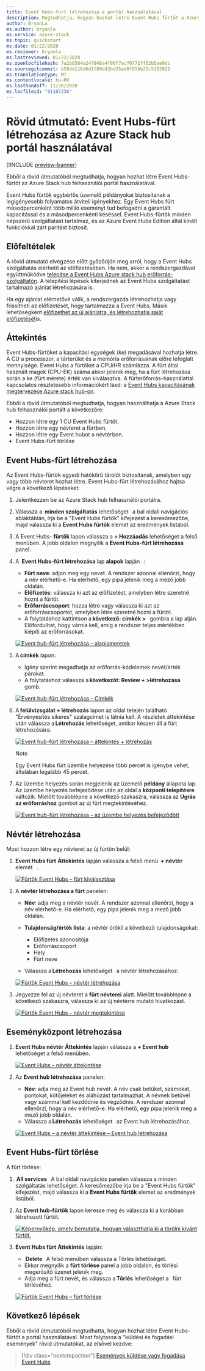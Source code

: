 ```yaml
---
title: Event Hubs-fürt létrehozása a portál használatával
description: Megtudhatja, hogyan hozhat létre Event Hubs fürtöt a Azure Stack hub felhasználói portál használatával.
author: BryanLa
ms.author: bryanla
ms.service: azure-stack
ms.topic: quickstart
ms.date: 01/22/2020
ms.reviewer: bryanla
ms.lastreviewed: 01/22/2020
ms.openlocfilehash: 7a2b8504a247048a4f90f7ec70772ff52b5ae9dc
ms.sourcegitcommit: b50dd116d6d1f89d42bd35ad0f85bb25c5192921
ms.translationtype: MT
ms.contentlocale: hu-HU
ms.lasthandoff: 11/26/2020
ms.locfileid: "91107236"
---
```

# <a name="quickstart-create-an-event-hubs-cluster-using-the-azure-stack-hub-portal"></a>Rövid útmutató: Event Hubs-fürt létrehozása az Azure Stack hub portál használatával

[!INCLUDE [preview-banner](../includes/event-hubs-preview.md)]

Ebből a rövid útmutatóból megtudhatja, hogyan hozhat létre Event Hubs-fürtöt az Azure Stack hub felhasználói portál használatával. 

Event Hubs fürtök egybérlős üzemelő példányokat biztosítanak a legigényesebb folyamatos átviteli igényekhez. Egy Event Hubs fürt másodpercenként több millió eseményt tud befogadni a garantált kapacitással és a másodpercenkénti késéssel. Event Hubs-fürtök minden népszerű szolgáltatást tartalmaz, és az Azure Event Hubs Edition által kínált funkciókkal zárt paritást biztosít.

## <a name="prerequisites"></a>Előfeltételek

A rövid útmutató elvégzése előtt győződjön meg arról, hogy a Event Hubs szolgáltatás elérhető az előfizetésében. Ha nem, akkor a rendszergazdával együttműködve [telepítse a Event Hubs Azure stack hub erőforrás-szolgáltatón](../operator/event-hubs-rp-overview.md). A telepítési lépések kiterjednek az Event Hubs szolgáltatást tartalmazó ajánlat létrehozására is. 

Ha egy ajánlat elérhetővé válik, a rendszergazda létrehozhatja vagy frissítheti az előfizetését, hogy tartalmazza a Event Hubs. Másik lehetőségként [előfizethet az új ajánlatra, és létrehozhatja saját előfizetését](azure-stack-subscribe-services.md)is.

## <a name="overview"></a>Áttekintés

Event Hubs-fürtöket a kapacitási egységek (ke) megadásával hozhatja létre. A CU a processzor, a tárterület és a memória erőforrásainak előre lefoglalt mennyisége. Event Hubs a fürtöket a CPU/HR számlázza. A fürt által használt magok (CPU-EK) száma akkor jelenik meg, ha a fürt létrehozása során a ke (fürt mérete) érték van kiválasztva. A fürterőforrás-használattal kapcsolatos részletesebb információkért lásd: a [Event Hubs kapacitásának megtervezése Azure stack hub-on](../operator/event-hubs-rp-capacity-planning.md). 

Ebből a rövid útmutatóból megtudhatja, hogyan használhatja a Azure Stack hub felhasználói portált a következőre:
- Hozzon létre egy 1 CU Event Hubs fürtöt.
- Hozzon létre egy névteret a fürtben.
- Hozzon létre egy Event hubot a névtérben.
- Event Hubs-fürt törlése

## <a name="create-an-event-hubs-cluster"></a>Event Hubs-fürt létrehozása

Az Event Hubs-fürtök egyedi hatókörű tárolót biztosítanak, amelyben egy vagy több névteret hozhat létre. Event Hubs-fürt létrehozásához hajtsa végre a következő lépéseket: 

1. Jelentkezzen be az Azure Stack hub felhasználói portálra.
2. Válassza a  **minden szolgáltatás** lehetőséget   a bal oldali navigációs ablaktáblán, írja be a "Event Hubs fürtök" kifejezést a keresőmezőbe, majd válassza ki a **Event Hubs fürtök** elemet az eredmények listából.
3. A Event Hubs- **fürtök** lapon válassza a **+ Hozzáadás** lehetőséget a felső menüben. A jobb oldalon megnyílik a **Event Hubs-fürt létrehozása** panel.
4. A  **Event Hubs-fürt létrehozása** lap **alapok** lapján   :  
   - **Fürt neve**: adjon meg egy nevet. A rendszer azonnal ellenőrzi, hogy a név elérhető-e. Ha elérhető, egy pipa jelenik meg a mező jobb oldalán. 
   - **Előfizetés**: válassza ki azt az előfizetést, amelyben létre szeretné hozni a fürtöt. 
   - **Erőforráscsoport**: hozza létre vagy válassza ki azt az erőforráscsoportot, amelyben létre szeretné hozni a fürtöt. 
   - A folytatáshoz kattintson a **következő: címkék >**   gombra a lap alján. Előfordulhat, hogy várnia kell, amíg a rendszer teljes mértékben kiépíti az erőforrásokat. 

   [![Event hub-fürt létrehozása – alapismeretek](media/event-hubs-quickstart-cluster-portal/1-create-cluster-basics.png)](media/event-hubs-quickstart-cluster-portal/1-create-cluster-basics.png#lightbox)

5. A **címkék** lapon: 
   - Igény szerint megadhatja az erőforrás-kódelemek nevét/érték párokat.  
   - A folytatáshoz válassza a **következőt: Review + >létrehozása**   gomb. 

   [![Event hub-fürt létrehozása – Címkék](media/event-hubs-quickstart-cluster-portal/1-create-cluster-tags.png)](media/event-hubs-quickstart-cluster-portal/1-create-cluster-tags.png#lightbox)

6. A **felülvizsgálat + létrehozás** lapon az oldal tetején található "Érvényesítés sikeres" szalagcímet is látnia kell. A részletek áttekintése után válassza a **Létrehozás** lehetőséget, amikor készen áll a fürt létrehozására. 

   [![Event hub-fürt létrehozása – áttekintés + létrehozás](media/event-hubs-quickstart-cluster-portal/1-create-cluster-review.png)](media/event-hubs-quickstart-cluster-portal/1-create-cluster-review.png#lightbox)

   >[!NOTE]
   > Egy Event Hubs fürt üzembe helyezése több percet is igénybe vehet, általában legalább 45 percet.

7. Az üzembe helyezés során megjelenik az üzemelő **példány** állapota lap. Az üzembe helyezés befejeződése után az oldal a **központi telepítésre** változik. Mielőtt továbblépne a következő szakaszra, válassza az **Ugrás az erőforráshoz** gombot az új fürt megtekintéséhez.

   [![Event hub-fürt létrehozása – az üzembe helyezés befejeződött](media/event-hubs-quickstart-cluster-portal/1-deployment-complete.png)](media/event-hubs-quickstart-cluster-portal/1-deployment-complete.png#lightbox)


## <a name="create-a-namespace"></a>Névtér létrehozása

Most hozzon létre egy névteret az új fürtön belül:

1. **Event Hubs fürt** **Áttekintés** lapján válassza a felső menü  **+ névtér** elemét   . 

   [![Fürtök Event Hubs – fürt kiválasztása](media/event-hubs-quickstart-cluster-portal/2-view-cluster.png)](media/event-hubs-quickstart-cluster-portal/2-view-cluster.png#lightbox)

2. A **névtér létrehozása a fürt** panelen:

   - **Név**: adja meg a névtér nevét. A rendszer azonnal ellenőrzi, hogy a név elérhető-e. Ha elérhető, egy pipa jelenik meg a mező jobb oldalán. 
   - **Tulajdonság/érték lista**: a névtér örökli a következő tulajdonságokat: 
     - Előfizetés azonosítója 
     - Erőforráscsoport 
     - Hely 
     - Fürt neve 

   - Válassza a **Létrehozás** lehetőséget   a névtér létrehozásához:

   [![Fürtök Event Hubs – névtér létrehozása](media/event-hubs-quickstart-cluster-portal/2-view-cluster-create-namespace.png)](media/event-hubs-quickstart-cluster-portal/2-view-cluster-create-namespace.png#lightbox)

3. Jegyezze fel az új névteret a **fürt névterei** alatt. Mielőtt továbblépne a következő szakaszra, válassza ki az új névtérre mutató hivatkozást. 

   [![Fürtök Event Hubs – névtér megtekintése](media/event-hubs-quickstart-cluster-portal/2-view-cluster-with-namespace.png)](media/event-hubs-quickstart-cluster-portal/2-view-cluster-with-namespace.png#lightbox)

## <a name="create-an-event-hub"></a>Eseményközpont létrehozása

1. **Event Hubs névtér** **Áttekintés** lapján válassza a **+ Event hub** lehetőséget a felső menüben.  

   [![Event Hubs – névtér áttekintése](media/event-hubs-quickstart-cluster-portal/3-event-hubs-namespace-overview.png)](media/event-hubs-quickstart-cluster-portal/3-event-hubs-namespace-overview.png#lightbox)

2. Az **Event hub létrehozása** panelen:
   - **Név**: adja meg az Event hub nevét. A név csak betűket, számokat, pontokat, kötőjeleket és aláhúzást tartalmazhat. A névnek betűvel vagy számmal kell kezdődnie és végződnie. A rendszer azonnal ellenőrzi, hogy a név elérhető-e. Ha elérhető, egy pipa jelenik meg a mező jobb oldalán.
   - Válassza a **Létrehozás** lehetőséget   az Event hub létrehozásához.

   [![Event Hubs – a névtér áttekintése – Event hub létrehozása](media/event-hubs-quickstart-cluster-portal/3-event-hubs-namespace-overview-create-event-hub.png)](media/event-hubs-quickstart-cluster-portal/3-event-hubs-namespace-overview-create-event-hub.png#lightbox)

## <a name="delete-an-event-hubs-cluster"></a>Event Hubs-fürt törlése

A fürt törlése:

1.  **All services**   A bal oldali navigációs panelen válassza a minden szolgáltatás lehetőséget. A keresőmezőbe írja be a "Event Hubs fürtök" kifejezést, majd válassza ki a **Event Hubs fürtök** elemet az eredmények listából.
2. Az **Event hub-fürtök** lapon keresse meg és válassza ki a korábban létrehozott fürtöt.

   [![Képernyőkép, amely bemutatja, hogyan választhatja ki a törölni kívánt fürtöt.](media/event-hubs-quickstart-cluster-portal/4-delete-cluster-clusters.png)](media/event-hubs-quickstart-cluster-portal/4-delete-cluster-clusters.png#lightbox)

3. **Event Hubs fürt** **Áttekintés** lapján:
   -  **Delete**   A felső menüben válassza a Törlés lehetőséget.  
   - Ekkor megnyílik a **fürt törlése** panel a jobb oldalon, és törlési megerősítő üzenet jelenik meg. 
   - Adja meg a fürt nevét, és válassza a **Törlés** lehetőséget a   fürt törléséhez. 

   [![Fürtök Event Hubs – fürt törlése](media/event-hubs-quickstart-cluster-portal/4-delete-cluster-delete.png)](media/event-hubs-quickstart-cluster-portal/4-delete-cluster-delete.png#lightbox)

## <a name="next-steps"></a>Következő lépések

Ebből a rövid útmutatóból megtudhatta, hogyan hozhat létre Event Hubs-fürtöt a portál használatával. Most folytassa a "küldési és fogadási események" rövid útmutatókat, az elsővel kezdve:  

> [!div class="nextstepaction"]
> [Események küldése vagy fogadása Event Hubs](/azure/event-hubs/get-started-dotnet-standard-send-v2)
